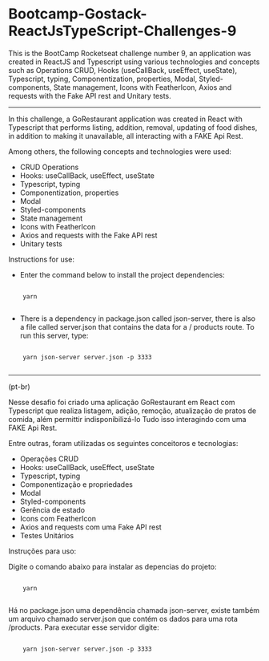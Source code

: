 # Bootcamp-Gostack-ReactJsTypeScript-Challenges-9
  This is the BootCamp Rocketseat challenge number 9, an application was created in ReactJS and Typescript using various technologies and concepts such as Operations CRUD, Hooks (useCallBack, useEffect, useState), Typescript, typing, Componentization, properties, Modal, Styled-components, State management, Icons with FeatherIcon, Axios and requests with the Fake API rest and Unitary tests.
  
***

In this challenge, a GoRestaurant application was created in React with Typescript that performs listing, addition, removal, updating of food dishes, in addition to making it unavailable, all interacting with a FAKE Api Rest.

Among others, the following concepts and technologies were used:

- CRUD Operations
- Hooks: useCallBack, useEffect, useState
- Typescript, typing
- Componentization, properties
- Modal
- Styled-components
- State management
- Icons with FeatherIcon
- Axios and requests with the Fake API rest
- Unitary tests

Instructions for use:

* Enter the command below to install the project dependencies:
```

    yarn
 
 ```
* There is a dependency in package.json called json-server, there is also a file called server.json that contains the data for a / products route. To run this server, type:
```

    yarn json-server server.json -p 3333
 
```
***

(pt-br)

Nesse desafio foi criado uma aplicação GoRestaurant em React com Typescript que realiza listagem, adição, remoção, atualização de pratos de comida, além permittir indisponibilizá-lo Tudo isso interagindo com uma FAKE Api Rest.

Entre outras, foram utilizadas os seguintes conceitoros e tecnologias:

- Operações CRUD
- Hooks: useCallBack, useEffect, useState
- Typescript, typing
- Componentização e propriedades
- Modal
- Styled-components
- Gerência de estado
- Icons com FeatherIcon
- Axios and requests com uma Fake API rest
- Testes Unitários

Instruções para uso:

Digite o comando abaixo para instalar as depencias do projeto:
```

    yarn
 
 ```
Há no package.json uma dependência chamada json-server, existe também um arquivo chamado server.json que contém os dados para uma rota /products. Para executar esse servidor digite:
```

    yarn json-server server.json -p 3333
 
```

